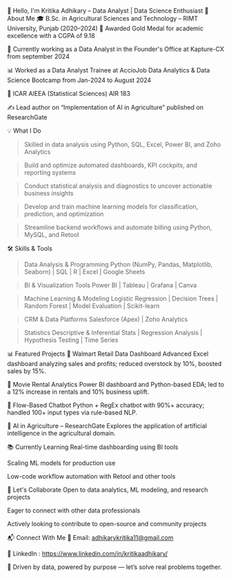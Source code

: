 👋 Hello, I'm Kritika Adhikary – Data Analyst | Data Science Enthusiast
📌 About Me
🎓 B.Sc. in Agricultural Sciences and Technology – RIMT University, Punjab (2020–2024)
🥇 Awarded Gold Medal for academic excellence with a CGPA of 9.18

💼 Currently working as a Data Analyst in the Founder's Office at Kapture-CX from september 2024

📊 Worked as a Data Analyst Trainee at AccioJob Data Analytics & Data Science Bootcamp from  Jan-2024 to August 2024

🔬 ICAR AIEEA (Statistical Sciences) AIR 183

✍️ Lead author on “Implementation of AI in Agriculture” published on ResearchGate

💡 What I Do
> Skilled in data analysis using Python, SQL, Excel, Power BI, and Zoho Analytics

> Build and optimize automated dashboards, KPI cockpits, and reporting systems

> Conduct statistical analysis and diagnostics to uncover actionable business insights

> Develop and train machine learning models for classification, prediction, and optimization

> Streamline backend workflows and automate billing using Python, MySQL, and Retool

🛠 Skills & Tools
> Data Analysis & Programming
Python (NumPy, Pandas, Matplotlib, Seaborn) | SQL | R | Excel | Google Sheets

> BI & Visualization Tools
Power BI | Tableau | Grafana | Canva

> Machine Learning & Modeling
Logistic Regression | Decision Trees | Random Forest | Model Evaluation | Scikit-learn

> CRM & Data Platforms
Salesforce (Apex) | Zoho Analytics

> Statistics
Descriptive & Inferential Stats | Regression Analysis | Hypothesis Testing | Time Series

📊 Featured Projects
🔹 Walmart Retail Data Dashboard
Advanced Excel dashboard analyzing sales and profits; reduced overstock by 10%, boosted sales by 15%.

🔹 Movie Rental Analytics
Power BI dashboard and Python-based EDA; led to a 12% increase in rentals and 10% business uplift.

🔹 Flow-Based Chatbot
Python + RegEx chatbot with 90%+ accuracy; handled 100+ input types via rule-based NLP.

🔬 AI in Agriculture – ResearchGate
Explores the application of artificial intelligence in the agricultural domain.

📚 Currently Learning
Real-time dashboarding using BI tools

Scaling ML models for production use

Low-code workflow automation with Retool and other tools

🤝 Let's Collaborate
Open to data analytics, ML modeling, and research projects

Eager to connect with other data professionals

Actively looking to contribute to open-source and community projects

📬 Connect With Me
📧 Email: adhikarykritika11@gmail.com

🔗 LinkedIn : https://www.linkedin.com/in/kritikaadhikary/


🚀 Driven by data, powered by purpose — let’s solve real problems together.
